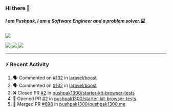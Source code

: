 ### Hi there 👋

##### I am Pushpak, I am a Software Engineer and a problem solver.💻

<a href='https://twitter.com/pushpak1300'><a href="https://pushpak1300.me/" target="_blank">
  <img src="https://img.shields.io/badge/website-%23E34F26.svg?&style=for-the-badge" />
</a> 
 
 <a href="https://twitter.com/pushpak1300" target="_blank">
  <img src="https://img.shields.io/badge/twitter-%231DA1F2.svg?&style=for-the-badge&logo=twitter&logoColor=white" />
</a> 

<a href="https://www.linkedin.com/in/pushpak-c-286b17b1/" target="_blank">
  <img src="https://img.shields.io/badge/linkedin-%230077B5.svg?&style=for-the-badge&logo=linkedin&logoColor=white" />
</a> 

<a href="https://dev.to/pushpak1300/" target="_blank">
  <img src="http://img.shields.io/badge/dev.to-gray?style=for-the-badge&logo=dev.to&?logoColor=white?logoWidth=100?label=" />
</a> 


</p>

---

### ⚡ Recent Activity

<!--START_SECTION:activity-->
1. 🗣 Commented on [#132](https://github.com/laravel/boost/issues/132#issuecomment-3317215715) in [laravel/boost](https://github.com/laravel/boost)
2. 🗣 Commented on [#132](https://github.com/laravel/boost/issues/132#issuecomment-3317108985) in [laravel/boost](https://github.com/laravel/boost)
3. ❌ Closed PR [#2](https://github.com/pushpak1300/starter-kit-browser-tests/pull/2) in [pushpak1300/starter-kit-browser-tests](https://github.com/pushpak1300/starter-kit-browser-tests)
4. 💪 Opened PR [#2](https://github.com/pushpak1300/starter-kit-browser-tests/pull/2) in [pushpak1300/starter-kit-browser-tests](https://github.com/pushpak1300/starter-kit-browser-tests)
5. 🎉 Merged PR [#698](https://github.com/pushpak1300/pushpak1300.me/pull/698) in [pushpak1300/pushpak1300.me](https://github.com/pushpak1300/pushpak1300.me)
<!--END_SECTION:activity-->
